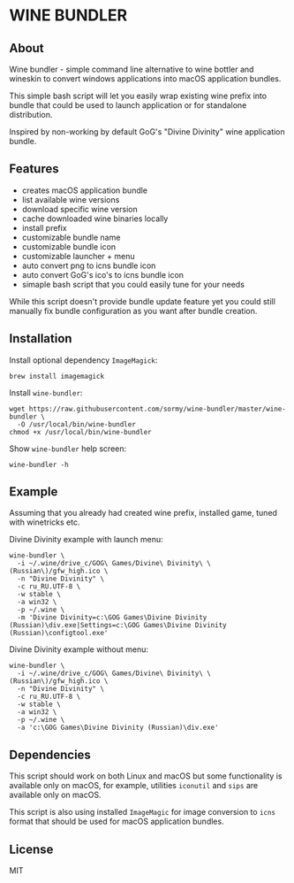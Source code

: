 WINE BUNDLER
============

About
-----

Wine bundler - simple command line alternative to wine bottler and wineskin to convert windows applications into macOS application bundles.

This simple bash script will let you easily wrap existing wine prefix into bundle that could be used to launch application or for standalone distribution.

Inspired by non-working by default GoG's "Divine Divinity" wine application bundle.

Features
--------

- creates macOS application bundle
- list available wine versions
- download specific wine version
- cache downloaded wine binaries locally
- install prefix
- customizable bundle name
- customizable bundle icon
- customizable launcher + menu
- auto convert png to icns bundle icon
- auto convert GoG's ico's to icns bundle icon
- simaple bash script that you could easily tune for your needs

While this script doesn't provide bundle update feature yet you could still manually fix bundle configuration as you want after bundle creation.

Installation
------------

Install optional dependency `ImageMagick`:

```shell
brew install imagemagick
```

Install `wine-bundler`:

```
wget https://raw.githubusercontent.com/sormy/wine-bundler/master/wine-bundler \
  -O /usr/local/bin/wine-bundler
chmod +x /usr/local/bin/wine-bundler
```

Show `wine-bundler` help screen:

```shell
wine-bundler -h
```

Example
-------

Assuming that you already had created wine prefix, installed game, tuned with winetricks etc.

Divine Divinity example with launch menu:

```shell
wine-bundler \
  -i ~/.wine/drive_c/GOG\ Games/Divine\ Divinity\ \(Russian\)/gfw_high.ico \
  -n "Divine Divinity" \
  -c ru_RU.UTF-8 \
  -w stable \
  -a win32 \
  -p ~/.wine \
  -m 'Divine Divinity=c:\GOG Games\Divine Divinity (Russian)\div.exe|Settings=c:\GOG Games\Divine Divinity (Russian)\configtool.exe'
```

Divine Divinity example without menu:

```shell
wine-bundler \
  -i ~/.wine/drive_c/GOG\ Games/Divine\ Divinity\ \(Russian\)/gfw_high.ico \
  -n "Divine Divinity" \
  -c ru_RU.UTF-8 \
  -w stable \
  -a win32 \
  -p ~/.wine \
  -a 'c:\GOG Games\Divine Divinity (Russian)\div.exe'
```

Dependencies
------------

This script should work on both Linux and macOS but some functionality is available only on macOS, for example, utilities `iconutil` and `sips` are available only on macOS.

This script is also using installed `ImageMagic` for image conversion to `icns` format that should be used for macOS application bundles.

License
-------

MIT
